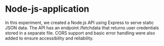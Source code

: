 # Node-js-application
In this experiment, we created a Node.js API using Express to serve static JSON data. The API has an endpoint /fetchdata that returns user credentials stored in a separate file. CORS support and basic error handling were also added to ensure accessibility and reliability.
